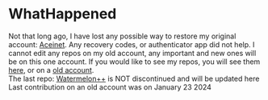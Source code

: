 # WhatHappened
Not that long ago, I have lost any possible way to restore my original account: [Aceinet](https://github.com/Aceinet). Any recovery codes, or authenticator app did not help. I cannot edit any repos on my old account, any important and new ones will be on this one account.
If you would like to see my repos, you will see them [here](https://github.com/aceinetx), or on a [old account](https://github.com/Aceinet).
<br>The last repo: [Watermelon++](https://github.com/Aceinet/Watermelon-) is NOT discontinued and will be updated here<br>
Last contribution on an old account was on January 23 2024
